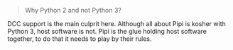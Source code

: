 > Why Python 2 and not Python 3?

DCC support is the main culprit here. Although all about Pipi is kosher with Python 3, host software is not. Pipi is the glue holding host software together, to do that it needs to play by their rules.